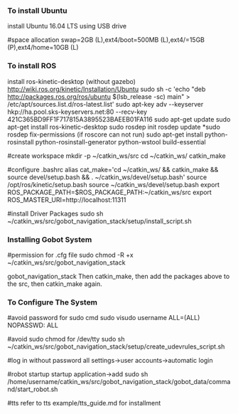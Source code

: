 ### To install Ubuntu ###

install Ubuntu 16.04 LTS using USB drive

#space allocation
swap=2GB (L),ext4/boot=500MB (L),ext4/=15GB (P),ext4/home=10GB (L)

### To install ROS ###

install ros-kinetic-desktop (without gazebo)
http://wiki.ros.org/kinetic/Installation/Ubuntu
sudo sh -c 'echo "deb http://packages.ros.org/ros/ubuntu $(lsb_release -sc) main" > /etc/apt/sources.list.d/ros-latest.list'
sudo apt-key adv --keyserver hkp://ha.pool.sks-keyservers.net:80 --recv-key 421C365BD9FF1F717815A3895523BAEEB01FA116
sudo apt-get update
sudo apt-get install ros-kinetic-desktop
sudo rosdep init
rosdep update
*sudo rosdep fix-permissions (if roscore can not run)
sudo apt-get install python-rosinstall python-rosinstall-generator python-wstool build-essential

#create workspace
mkdir -p ~/catkin_ws/src
cd ~/catkin_ws/
catkin_make

#configure .bashrc
alias cat_make='cd ~/catkin_ws/ && catkin_make && source devel/setup.bash && . ~/catkin_ws/devel/setup.bash'
source /opt/ros/kinetic/setup.bash
source ~/catkin_ws/devel/setup.bash
export ROS_PACKAGE_PATH=$ROS_PACKAGE_PATH:~/catkin_ws/src
export ROS_MASTER_URI=http://localhost:11311

#install Driver Packages
sudo sh ~/catkin_ws/src/gobot_navigation_stack/setup/install_script.sh

### Installing Gobot System ###

#permission for .cfg file
sudo chmod -R +x ~/catkin_ws/src/gobot_navigation_stack

gobot_navigation_stack
Then catkin_make, then add the packages above to the src, then catkin_make again.

### To Configure The System ###
#avoid password for sudo cmd
sudo visudo 
username ALL=(ALL) NOPASSWD: ALL

#avoid sudo chmod for /dev/tty
sudo sh ~/catkin_ws/src/gobot_navigation_stack/setup/create_udevrules_script.sh

#log in without password
all settings->user accounts->automatic login

#robot startup
startup application->add
sudo sh /home/username/catkin_ws/src/gobot_navigation_stack/gobot_data/command/start_robot.sh

#tts
refer to tts example/tts_guide.md for installment